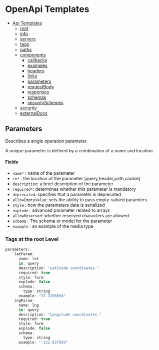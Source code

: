 # OpenApi Templates

- [Api Templates](https://samuelmensah.github.io/apitemplates/)
    - [root](https://samuelmensah.github.io/apitemplates/root)
    - [info](https://samuelmensah.github.io/apitemplates/info)
    - [servers](https://samuelmensah.github.io/apitemplates/servers)
    - [tags](https://samuelmensah.github.io/apitemplates/tags)
    - [paths](https://samuelmensah.github.io/apitemplates/paths/path)
    - [components](https://samuelmensah.github.io/apitemplates/components)
        - [callbacks](https://samuelmensah.github.io/apitemplates/components/callbacks)
        - [examples](https://samuelmensah.github.io/apitemplates/components/examples)
        - [headers](https://samuelmensah.github.io/apitemplates/components/headers)
        - [links](https://samuelmensah.github.io/apitemplates/components/links)
        - [parameters](https://samuelmensah.github.io/apitemplates/components/parameters)
        - [requestBody](https://samuelmensah.github.io/apitemplates/components/requestBody)
        - [responses](https://samuelmensah.github.io/apitemplates/components/responses) 
        - [schemas](https://samuelmensah.github.io/apitemplates/components/schemas) 
        - [securitySchemes](https://samuelmensah.github.io/apitemplates/components/securitySchemes) 
    - [security](https://samuelmensah.github.io/apitemplates/security)
    - [externalDocs](https://samuelmensah.github.io/apitemplates/externaldocs) 

## Parameters 

Describes a single operation parameter.

A unique parameter is defined by a combination of a name and location.

#### Fields

- `name*` : name of the parameter
- `in*` : the location of the parameter [query,header,path,cookie]
- `description`: a brief description of the parameter
- `required*`: determines whether this parameter is mandatory
- `deprecated`: specifies that a parameter is deprecated
- `allowEmptyValue`: sets the ability to pass empty-valued paramters  
- `style` : how the parameters data is serialized
-  `explode` : advanced parameter related to arrays
-  `allowReserved`: whether reserved characters are allowed
-  `schema` : The schema or model for the parameter
-  `example` : an example of the media type


### Tags at the root Level
```javascript
parameters:
    latParam:
      name: lat
      in: query
      description: "Latitude coordinates."
      required: true
      style: form
      explode: false
      schema:
        type: string
      example: "37.3708698"
    lngParam:
      name: lng
      in: query
      description: "Longitude coordinates."
      required: true
      style: form
      explode: false
      schema:
        type: string
      example: "-122.037593"
```
